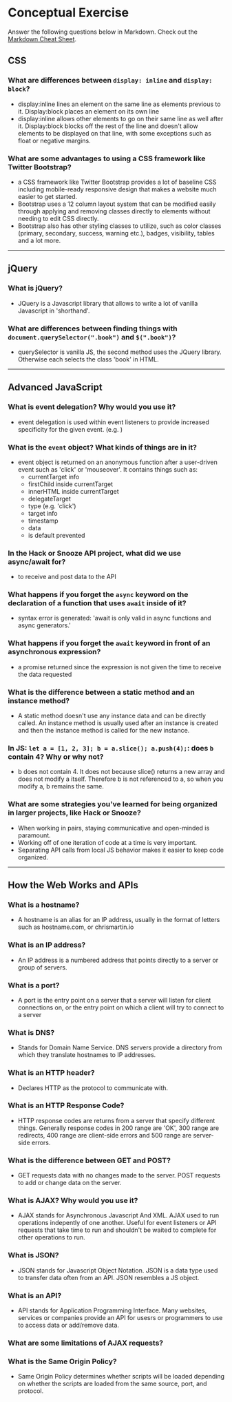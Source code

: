 # Conceptual Exercise

Answer the following questions below in Markdown. 
Check out the [Markdown Cheat Sheet](https://github.com/adam-p/markdown-here/wiki/Markdown-Cheatsheet).

## CSS

### What are differences between ``display: inline`` and ``display: block``?

* display:inline lines an element on the same line as elements previous to it. Display:block places an element on its own line
* display:inline allows other elements to go on their same line as well after it. Display:block blocks off the rest of the line and doesn't allow elements to be displayed on that line, with some exceptions such as float or negative margins.


### What are some advantages to using a CSS framework like Twitter Bootstrap?

* a CSS framework like Twitter Bootstrap provides a lot of baseline CSS including mobile-ready responsive design that makes a website much easier to get started. 
* Bootstrap uses a 12 column layout system that can be modified easily through applying and removing classes directly to elements without needing to edit CSS directly. 
* Bootstrap also has other styling classes to utilize, such as color classes (primary, secondary, success, warning etc.), badges, visibility, tables and a lot more.

---

## jQuery

### What is jQuery?

* JQuery is a Javascript library that allows to write a lot of vanilla Javascript in 'shorthand'.

### What are differences between finding things with `document.querySelector(".book")` and `$(".book")`?

* querySelector is vanilla JS, the second method uses the JQuery library. Otherwise each selects the class 'book' in HTML.

---

## Advanced JavaScript

### What is event delegation? Why would you use it?

* event delegation is used within event listeners to provide increased specificity for the given event. (e.g. )

### What is the `event` object? What kinds of things are in it?

* event object is returned on an anonymous function after a user-driven event such as 'click' or 'mouseover'. It contains things such as:
  * currentTarget info 
  * firstChild inside currentTarget
  * innerHTML inside currentTarget
  * delegateTarget
  * type (e.g. 'click')
  * target info
  * timestamp
  * data
  * is default prevented

### In the Hack or Snooze API project, what did we use async/await for?

* to receive and post data to the API

### What happens if you forget the `async` keyword on  the declaration of a function that uses `await` inside of it?

* syntax error is generated: 'await is only valid in async functions and async generators.'

### What happens if you forget the `await` keyword in front of an asynchronous expression?

* a promise returned since the expression is not given the time to receive the data requested

### What is the difference between a static method and an instance method?

* A static method doesn't use any instance data and can be directly called. An instance method is usually used after an instance is created and then the instance method is called for the new instance.

### In JS: `let a = [1, 2, 3]; b = a.slice(); a.push(4);`: does `b` contain 4? Why or why not? 

* b does not contain 4. It does not because slice() returns a new array and does not modify a itself. Therefore b is not referenced to a, so when you modify a, b remains the same. 

### What are some strategies you've learned for being organized in larger projects, like Hack or Snooze?

* When working in pairs, staying communicative and open-minded is paramount.
* Working off of one iteration of code at a time is very important.
* Separating API calls from local JS behavior makes it easier to keep code organized.


---

## How the Web Works and APIs

### What is a hostname?

* A hostname is an alias for an IP address, usually in the format of letters such as hostname.com, or chrismartin.io

### What is an IP address?

* An IP address is a numbered address that points directly to a server or group of servers.

### What is a port?

* A port is the entry point on a server that a server will listen for client connections on, or the entry point on which a client will try to connect to a server

### What is DNS?

* Stands for Domain Name Service. DNS servers provide a directory from which they translate hostnames to IP addresses. 

### What is an HTTP header?

* Declares HTTP as the protocol to communicate with. 

### What is an HTTP Response Code?

* HTTP response codes are returns from a server that specify different things. Generally response codes in 200 range are 'OK', 300 range are redirects, 400 range are client-side errors and 500 range are server-side errors. 

### What is the difference between GET and POST?

* GET requests data with no changes made to the server. POST requests to add or change data on the server.

### What is AJAX? Why would you use it?

* AJAX stands for Asynchronous Javascript And XML. AJAX used to run operations indepently of one another. Useful for event listeners or API requests that take time to run and shouldn't be waited to complete for other operations to run. 

### What is JSON?

* JSON stands for Javascript Object Notation. JSON is a data type used to transfer data often from an API. JSON resembles a JS object. 

### What is an API?

* API stands for Application Programming Interface. Many websites, services or companies provide an API for usesrs or programmers to use to access data or add/remove data. 

### What are some limitations of AJAX requests?



### What is the Same Origin Policy?

* Same Origin Policy determines whether scripts will be loaded depending on whether the scripts are loaded from the same source, port, and protocol.
